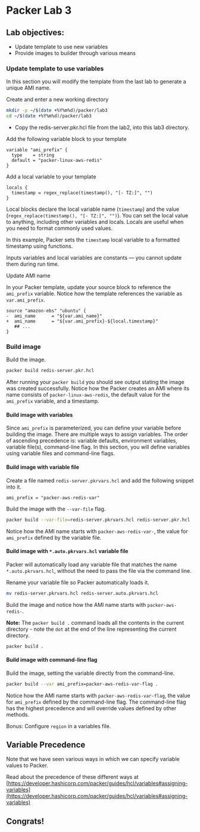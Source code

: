 # Packer Lab 3

## Lab objectives: 
* Update template to use new variables
* Provide images to builder through various means

### Update template to use variables

In this section you will modify the template from the last lab to generate a unique AMI name.

Create and enter a new working directory
```sh
mkdir -p ~/$(date +%Y%m%d)/packer/lab3
cd ~/$(date +%Y%m%d)/packer/lab3
```

- Copy the redis-server.pkr.hcl file from the lab2, into this lab3 directory.

Add the following variable block to your template   
```hcl
variable "ami_prefix" {
  type    = string
  default = "packer-linux-aws-redis"
}
```

Add a local variable to your template   
```hcl
locals {
  timestamp = regex_replace(timestamp(), "[- TZ:]", "")
}

```

Local blocks declare the local variable name (`timestamp`) and the value (`regex_replace(timestamp(), "[- TZ:]", "")`). You can set the local value to anything, including other variables and locals. Locals are useful when you need to format commonly used values.

In this example, Packer sets the `timestamp` local variable to a formatted timestamp using functions.

Inputs variables and local variables are constants — you cannot update them during run time.


Update AMI name

In your Packer template, update your source block to reference the `ami_prefix` variable. Notice how the template references the variable as `var.ami_prefix`.

```hcl
source "amazon-ebs" "ubuntu" {
-  ami_name      = "${var.ami_name}"
+  ami_name      = "${var.ami_prefix}-${local.timestamp}"
   ## ...
}
```

### Build image

Build the image.
```sh
packer build redis-server.pkr.hcl
```


After running your `packer build` you should see output stating the image was created successfully. Notice how the Packer creates an AMI where its name consists of `packer-linux-aws-redis`, the default value for the `ami_prefix` variable, and a timestamp.

#### Build image with variables 

Since `ami_prefix` is parameterized, you can define your variable before building the image. There are multiple ways to assign variables. The order of ascending precedence is: variable defaults, environment variables, variable file(s), command-line flag. In this section, you will define variables using variable files and command-line flags.

#### Build image with variable file
Create a file named `redis-server.pkrvars.hcl` and add the following snippet into it.
```hcl
ami_prefix = "packer-aws-redis-var"
```

Build the image with the `--var-file` flag.
```sh
packer build --var-file=redis-server.pkrvars.hcl redis-server.pkr.hcl
```

Notice how the AMI name starts with `packer-aws-redis-var-`, the value for `ami_prefix` defined by the variable file.

#### Build image with `*.auto.pkrvars.hcl` variable file

Packer will automatically load any variable file that matches the name `*.auto.pkrvars.hcl`, without the need to pass the file via the command line.

Rename your variable file so Packer automatically loads it.

```sh
mv redis-server.pkrvars.hcl redis-server.auto.pkrvars.hcl
```

Build the image and notice how the AMI name starts with `packer-aws-redis-`.

**Note:** The `packer build .` command loads all the contents in the current directory - note the `dot` at the end of the line representing the current directory.

```sh
packer build .
```

#### Build image with command-line flag
Build the image, setting the variable directly from the command-line.

```sh
packer build --var ami_prefix=packer-aws-redis-var-flag .
```

Notice how the AMI name starts with `packer-aws-redis-var-flag`, the value for `ami_prefix` defined by the command-line flag. The command-line flag has the highest precedence and will override values defined by other methods.


Bonus: Configure `region` in a variables file.

## Variable Precedence

Note that we have seen various ways in which we can specify variable values to Packer.

Read about the precedence of these different ways at [https://developer.hashicorp.com/packer/guides/hcl/variables#assigning-variables](https://developer.hashicorp.com/packer/guides/hcl/variables#assigning-variables)

## Congrats! 
